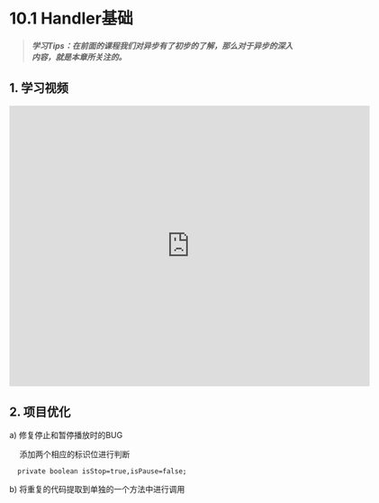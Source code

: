 # 10.1 Handler基础

>##### 学习Tips：在前面的课程我们对异步有了初步的了解，那么对于异步的深入内容，就是本章所关注的。
>
## 1. 学习视频

<iframe frameborder="0" width="640" height="498" src="https://v.qq.com/iframe/player.html?vid=z0180bhmznp&tiny=0&auto=0" allowfullscreen></iframe>

## 2. 项目优化

a) 修复停止和暂停播放时的BUG

　 添加两个相应的标识位进行判断
  
```
  private boolean isStop=true,isPause=false;
```

b) 将重复的代码提取到单独的一个方法中进行调用